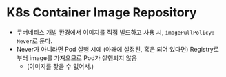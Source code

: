 # K8s Container Image Repository



- 쿠버네티스 개발 환경에서 이미지를 직접 빌드하고 사용 시, `imagePullPolicy: Never`로 둔다.
- Never가 아니라면 Pod 실행 시에 (아래에 설정된, 혹은 되어 있다면) Registry로부터 image를 가져오므로 Pod가 실행되지 않음
  - (이미지를 찾을 수 없어서.)
